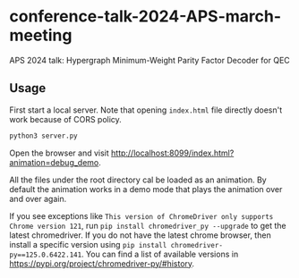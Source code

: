 # conference-talk-2024-APS-march-meeting

APS 2024 talk: Hypergraph Minimum-Weight Parity Factor Decoder for QEC

## Usage

First start a local server. Note that opening `index.html` file directly doesn't work because of CORS policy.

```sh
python3 server.py
```

Open the browser and visit [http://localhost:8099/index.html?animation=debug_demo](http://localhost:8099/index.html?animation=debug_demo).

All the files under the root directory cal be loaded as an animation.
By default the animation works in a demo mode that plays the animation over and over again.


If you see exceptions like `This version of ChromeDriver only supports Chrome version 121`, run `pip install chromedriver_py --upgrade` to get the latest chromedriver.
If you do not have the latest chrome browser, then install a specific version using `pip install chromedriver-py==125.0.6422.141`.
You can find a list of available versions in https://pypi.org/project/chromedriver-py/#history.
